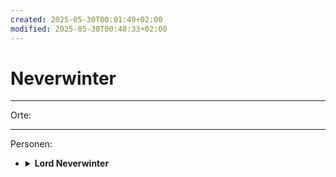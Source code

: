 ```yaml
---
created: 2025-05-30T00:01:49+02:00
modified: 2025-05-30T00:48:33+02:00
---
```


# Neverwinter

* * *

Orte:


* * *

Personen:
- <details><summary><strong>Lord Neverwinter</strong></summary>wir haben in Session 5 einen versiegelten Brief für ihn von Anders erhalten.</details>
